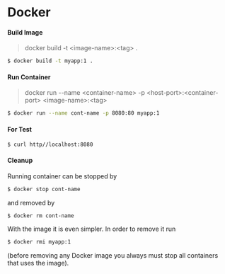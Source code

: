 # Docker

#### Build Image

> docker build -t &lt;image-name&gt;:&lt;tag&gt; .
```sh
$ docker build -t myapp:1 .
```

#### Run Container
> docker run --name &lt;container-name&gt; -p &lt;host-port&gt;:&lt;container-port&gt; &lt;image-name&gt;:&lt;tag&gt;
```sh
$ docker run --name cont-name -p 8080:80 myapp:1
```

#### For Test

```sh
$ curl http//localhost:8080
```
#### Cleanup
Running container can be stopped by
```sh
$ docker stop cont-name
```
and removed by
```sh
$ docker rm cont-name
```
With the image it is even simpler. In order to remove it run
```sh
$ docker rmi myapp:1
```
(before removing any Docker image you always must stop all containers that uses the image).


